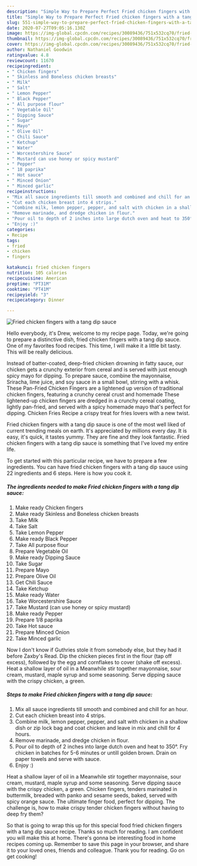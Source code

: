 ```yaml
---
description: "Simple Way to Prepare Perfect Fried chicken fingers with a tang dip sauce"
title: "Simple Way to Prepare Perfect Fried chicken fingers with a tang dip sauce"
slug: 551-simple-way-to-prepare-perfect-fried-chicken-fingers-with-a-tang-dip-sauce
date: 2020-07-27T09:05:16.130Z
image: https://img-global.cpcdn.com/recipes/30089436/751x532cq70/fried-chicken-fingers-with-a-tang-dip-sauce-recipe-main-photo.jpg
thumbnail: https://img-global.cpcdn.com/recipes/30089436/751x532cq70/fried-chicken-fingers-with-a-tang-dip-sauce-recipe-main-photo.jpg
cover: https://img-global.cpcdn.com/recipes/30089436/751x532cq70/fried-chicken-fingers-with-a-tang-dip-sauce-recipe-main-photo.jpg
author: Nathaniel Goodwin
ratingvalue: 4.8
reviewcount: 11670
recipeingredient:
- " Chicken fingers"
- " Skinless and Boneless chicken breasts"
- " Milk"
- " Salt"
- " Lemon Pepper"
- " Black Pepper"
- " All purpose flour"
- " Vegetable Oil"
- " Dipping Sauce"
- " Sugar"
- " Mayo"
- " Olive Oil"
- " Chili Sauce"
- " Ketchup"
- " Water"
- " Worcestershire Sauce"
- " Mustard can use honey or spicy mustard"
- " Pepper"
- " 18 paprika"
- " Hot sauce"
- " Minced Onion"
- " Minced garlic"
recipeinstructions:
- "Mix all sauce ingredients till smooth and combined and chill for an hour."
- "Cut each chicken breast into 4 strips."
- "Combine milk, lemon pepper, pepper, and salt with chicken in a shallow dish or zip lock bag and coat chicken and leave in mix and chill for 4 hours."
- "Remove marinade, and dredge chicken in flour."
- "Pour oil to depth of 2 inches into large dutch oven and heat to 350°. Fry chicken in batches for 5-6 minutes or untill golden brown. Drain on paper towels and serve with sauce."
- "Enjoy :)"
categories:
- Recipe
tags:
- fried
- chicken
- fingers

katakunci: fried chicken fingers 
nutrition: 105 calories
recipecuisine: American
preptime: "PT31M"
cooktime: "PT41M"
recipeyield: "3"
recipecategory: Dinner

---
```



![Fried chicken fingers with a tang dip sauce](https://img-global.cpcdn.com/recipes/30089436/751x532cq70/fried-chicken-fingers-with-a-tang-dip-sauce-recipe-main-photo.jpg)

Hello everybody, it's Drew, welcome to my recipe page. Today, we're going to prepare a distinctive dish, fried chicken fingers with a tang dip sauce. One of my favorites food recipes. This time, I will make it a little bit tasty. This will be really delicious.

Instead of batter-coated, deep-fried chicken drowning in fatty sauce, our chicken gets a crunchy exterior from cereal and is served with just enough spicy mayo for dipping. To prepare sauce, combine the mayonnaise, Sriracha, lime juice, and soy sauce in a small bowl, stirring with a whisk. These Pan-Fried Chicken Fingers are a lightened up version of traditional chicken fingers, featuring a crunchy cereal crust and homemade These lightened-up chicken fingers are dredged in a crunchy cereal coating, lightly pan-fried, and served with a spicy homemade mayo that&#39;s perfect for dipping. Chicken Fries Recipe a crispy treat for fries lovers with a new twist.

Fried chicken fingers with a tang dip sauce is one of the most well liked of current trending meals on earth. It's appreciated by millions every day. It is easy, it's quick, it tastes yummy. They are fine and they look fantastic. Fried chicken fingers with a tang dip sauce is something that I've loved my entire life.


To get started with this particular recipe, we have to prepare a few ingredients. You can have fried chicken fingers with a tang dip sauce using 22 ingredients and 6 steps. Here is how you cook it.

<!--inarticleads1-->

##### The ingredients needed to make Fried chicken fingers with a tang dip sauce:

1. Make ready  Chicken fingers
1. Make ready  Skinless and Boneless chicken breasts
1. Take  Milk
1. Take  Salt
1. Take  Lemon Pepper
1. Make ready  Black Pepper
1. Take  All purpose flour
1. Prepare  Vegetable Oil
1. Make ready  Dipping Sauce
1. Take  Sugar
1. Prepare  Mayo
1. Prepare  Olive Oil
1. Get  Chili Sauce
1. Take  Ketchup
1. Make ready  Water
1. Take  Worcestershire Sauce
1. Take  Mustard (can use honey or spicy mustard)
1. Make ready  Pepper
1. Prepare  1/8 paprika
1. Take  Hot sauce
1. Prepare  Minced Onion
1. Take  Minced garlic


Now I don&#39;t know if Guthries stole it from somebody else, but they had it before Zaxby&#39;s Read. Dip the chicken pieces first in the flour (tap off excess), followed by the egg and cornflakes to cover (shake off excess). Heat a shallow layer of oil in a Meanwhile stir together mayonnaise, sour cream, mustard, maple syrup and some seasoning. Serve dipping sauce with the crispy chicken, a green. 

<!--inarticleads2-->

##### Steps to make Fried chicken fingers with a tang dip sauce:

1. Mix all sauce ingredients till smooth and combined and chill for an hour.
1. Cut each chicken breast into 4 strips.
1. Combine milk, lemon pepper, pepper, and salt with chicken in a shallow dish or zip lock bag and coat chicken and leave in mix and chill for 4 hours.
1. Remove marinade, and dredge chicken in flour.
1. Pour oil to depth of 2 inches into large dutch oven and heat to 350°. Fry chicken in batches for 5-6 minutes or untill golden brown. Drain on paper towels and serve with sauce.
1. Enjoy :)


Heat a shallow layer of oil in a Meanwhile stir together mayonnaise, sour cream, mustard, maple syrup and some seasoning. Serve dipping sauce with the crispy chicken, a green. Chicken fingers, tenders marinated in buttermilk, breaded with panko and sesame seeds, baked, served with spicy orange sauce. The ultimate finger food, perfect for dipping. The challenge is, how to make crispy tender chicken fingers without having to deep fry them? 

So that is going to wrap this up for this special food fried chicken fingers with a tang dip sauce recipe. Thanks so much for reading. I am confident you will make this at home. There's gonna be interesting food in home recipes coming up. Remember to save this page in your browser, and share it to your loved ones, friends and colleague. Thank you for reading. Go on get cooking!
